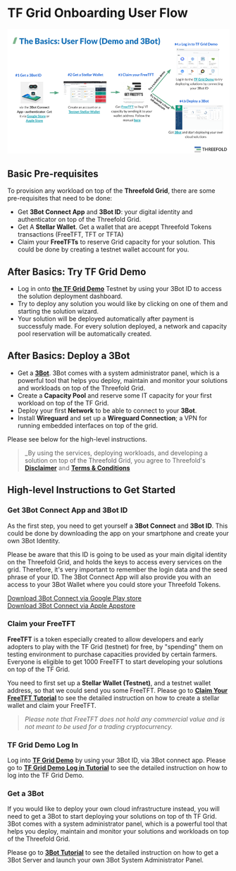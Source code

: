 # TF Grid Onboarding User Flow

![](./img/userflow.png)

## Basic Pre-requisites

To provision any workload on top of the __Threefold Grid__, there are some pre-requisites that need to be done:
- Get __3Bot Connect App__ and __3Bot ID__: your digital identity and authenticator on top of the Threefold Grid.
- Get A __Stellar Wallet__. Get a wallet that are aceppt Threefold Tokens transactions (FreeTFT, TFT or TFTA)
- Claim your __FreeTFTs__ to reserve Grid capacity for your solution. This could be done by creating a testnet wallet account for you.

## After Basics: Try TF Grid Demo

- Log in onto [__the TF Grid Demo__](https://demo.grid.tf/) Testnet by using your 3Bot ID to access the solution deployment dashboard.
- Try to deploy any solution you would like by clicking on one of them and starting the solution wizard.
- Your solution will be deployed automatically after payment is successfuly made. For every solution deployed, a network and capacity pool reservation will be automatically created.

## After Basics: Deploy a 3Bot

- Get a [__3Bot__](https://deploy3bot.grid.tf/). 3Bot comes with a system administrator panel, which is a powerful tool that helps you deploy, maintain and monitor your solutions and workloads on top of the Threefold Grid.
- Create a __Capacity Pool__ and reserve some IT capacity for your first workload on top of the TF Grid.
- Deploy your first __Network__ to be able to connect to your __3Bot__.
- Install __Wireguard__ and set up a __Wireguard Connection__; a VPN for running embedded interfaces on top of the grid.


Please see below for the high-level instructions.

> _By using the services, deploying workloads, and developing a solution on top of the Threefold Grid, you agree to Threefold's [__Disclaimer__](disclaimer.md) and [__Terms & Conditions__](terms_conditions.md)


## High-level Instructions to Get Started


### Get 3Bot Connect App and 3Bot ID

As the first step, you need to get yourself a **3Bot Connect** and **3Bot ID**. This could be done by downloading the app on your smartphone and create your own 3Bot Identity. 

Please be aware that this ID is going to be used as your main digital identity on the Threefold Grid, and holds the keys to access every services on the grid. Therefore, it's very important to remember the login data and the seed phrase of your ID. The 3Bot Connect App will also provide you with an access to your 3Bot Wallet where you could store your Threefold Tokens.

[Download 3Bot Connect via Google Play store](https://play.google.com/store/apps/details?id=org.jimber.threebotlogin&hl=en) <BR>
 [Download 3Bot Connect via Apple Appstore](https://apps.apple.com/us/app/3bot-connect/id1459845885)


 ### Claim your FreeTFT 

__FreeTFT__ is a token especially created to allow developers and early adopters to play with the TF Grid (testnet) for free, by "spending" them on testing environment to purchase capacities provided by certain farmers. Everyone is eligible to get 1000 FreeTFT to start developing your solutions on top of the TF Grid. 

You need to first set up a __Stellar Wallet (Testnet)__, and a testnet wallet address, so that we could send you some FreeTFT.
Please go to [**Claim Your FreeTFT Tutorial**](getting_started_get_tft.md) to see the detailed instruction on how to create a stellar wallet and claim your FreeTFT.

> _Please note that FreeTFT does not hold any commercial value and is not meant to be used for a trading cryptocurrency._
 

### TF Grid Demo Log In

Log into [**TF Grid Demo**](https://demo.grid.tf/) by using your 3Bot ID, via 3Bot connect app.
Please go to [**TF Grid Demo Log in Tutorial**](getting_started_marketplace.md) to see the detailed instruction on how to log into the TF Grid Demo.



### Get a 3Bot

If you would like to deploy your own cloud infrastructure instead, you will need to get a 3Bot to start deploying your solutions on top of th TF Grid. 3Bot comes with a system administrator panel, which is a powerful tool that helps you deploy, maintain and monitor your solutions and workloads on top of the Threefold Grid.

Please go to [**3Bot Tutorial**](getting_started_3bot.md) to see the detailed instruction on how to get a 3Bot Server and launch your own 3Bot System Administrator Panel.